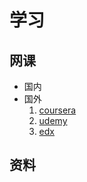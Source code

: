 # 学习

## 网课
- 国内
- 国外
    1. [coursera](https://www.coursera.org/)
    2. [udemy](https://www.udemy.com/)
    3. [edx](https://www.edx.org/)

## 资料